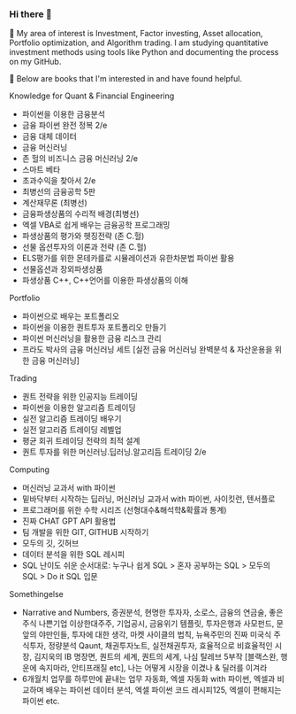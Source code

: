 ### Hi there 👋

 🤔 My area of interest is Investment, Factor investing, Asset allocation, Portfolio optimization, and Algorithm trading. I am studying quantitative investment methods using tools like Python and documenting the process on my GitHub. 
 
 🌱 Below are books that I'm interested in and have found helpful.

 Knowledge for Quant & Financial Engineering
- 파이썬을 이용한 금융분석
- 금융 파이썬 완전 정복 2/e
- 금융 대체 데이터
- 금융 머신러닝
- 존 헐의 비즈니스 금융 머신러닝 2/e
- 스마트 베타
- 초과수익을 찾아서 2/e
- 최병선의 금융공학 5판
- 계산재무론 (최병선)
- 금융파생상품의 수리적 배경(최병선)
- 엑셀 VBA로 쉽게 배우는 금융공학 프로그래밍
- 파생상품의 평가와 헷징전략 (존 C.헐)
- 선물 옵션투자의 이론과 전략 (존 C.헐)
- ELS평가를 위한 몬테카를로 시뮬레이션과 유한차분법 파이썬 활용
- 선물옵션과 장외파생상품
- 파생상품 C++, C++언어를 이용한 파생상품의 이해


 Portfolio
- 파이썬으로 배우는 포트폴리오
- 파이썬을 이용한 퀀트투자 포트폴리오 만들기
- 파이썬 머신러닝을 활용한 금융 리스크 관리
- 프라도 박사의 금융 머신러닝 세트 [실전 금융 머신러닝 완벽분석 & 자산운용을 위한 금융 머신러닝]


 Trading
- 퀀트 전략을 위한 인공지능 트레이딩
- 파이썬을 이용한 알고리즘 트레이딩
- 실전 알고리즘 트레이딩 배우기
- 실전 알고리즘 트레이딩 레벨업
- 평균 회귀 트레이딩 전략의 최적 설계
- 퀀트 투자를 위한 머신러닝.딥러닝.알고리듬 트레이딩 2/e


 Computing
- 머신러닝 교과서 with 파이썬
- 밑바닥부터 시작하는 딥러닝, 머신러닝 교과서 with 파이썬, 사이킷런, 텐서플로
- 프로그래머를 위한 수학 시리즈 (선형대수&해석학&확률과 통계)
- 진짜 CHAT GPT API 활용법
- 팀 개발을 위한 GIT, GITHUB 시작하기
- 모두의 깃, 깃허브
- 데이터 분석을 위한 SQL 레시피
- SQL 난이도 쉬운 순서대로: 누구나 쉽게 SQL >  혼자 공부하는 SQL > 모두의 SQL > Do it SQL 입문


 Somethingelse
- Narrative and Numbers, 증권분석, 현명한 투자자, 소로스, 금융의 연금술, 좋은주식 나쁜기업 이상한대주주, 기업공시, 금융위기 템플릿, 투자은행과 사모펀드, 문앞의 야만인들, 투자에 대한 생각, 마켓 사이클의 법칙, 뉴욕주민의 진짜 미국식 주식투자, 정량분석 Qaunt, 채권투자노트, 실전채권투자, 효율적으로 비효율적인 시장, 김지욱의 IB 명장면, 퀀트의 세계, 퀀트의 세계, 나심 탈레브 5부작 [블랙스완, 행운에 속지마라, 안티프래질 etc], 나는 어떻게 시장을 이겼나 & 딜러를 이겨라
- 6개월치 업무를 하루만에 끝내는 업무 자동화, 엑셀 자동화 with 파이썬, 엑셀과 비교하며 배우는 파이썬 데이터 분석, 엑셀 파이썬 코드 레시피125, 엑셀이 편해지는 파이썬 etc.
